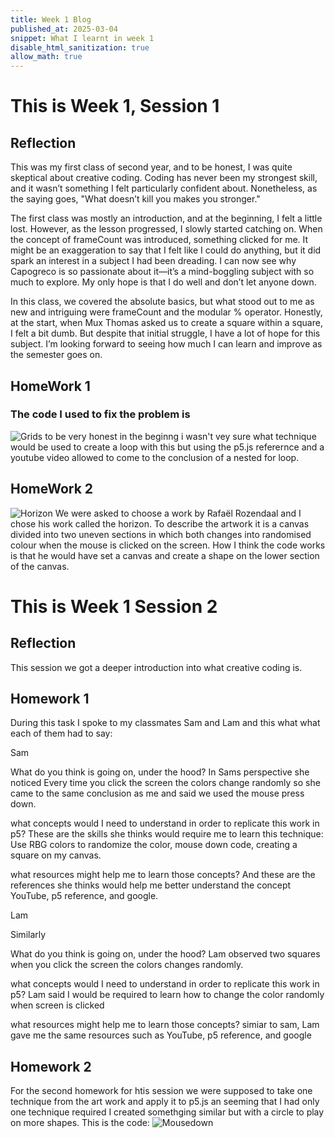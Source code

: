 ```yaml
---
title: Week 1 Blog
published_at: 2025-03-04
snippet: What I learnt in week 1
disable_html_sanitization: true
allow_math: true
---
```


# This is Week 1, Session 1

## Reflection

This was my first class of second year, and to be honest, I was quite skeptical about creative coding. Coding has never been my strongest skill, and it wasn’t something I felt particularly confident about. Nonetheless, as the saying goes, "What doesn’t kill you makes you stronger."

The first class was mostly an introduction, and at the beginning, I felt a little lost. However, as the lesson progressed, I slowly started catching on. When the concept of frameCount was introduced, something clicked for me. It might be an exaggeration to say that I felt like I could do anything, but it did spark an interest in a subject I had been dreading. I can now see why Capogreco is so passionate about it—it’s a mind-boggling subject with so much to explore. My only hope is that I do well and don’t let anyone down.

In this class, we covered the absolute basics, but what stood out to me as new and intriguing were frameCount and the modular % operator. Honestly, at the start, when Mux Thomas asked us to create a square within a square, I felt a bit dumb. But despite that initial struggle, I have a lot of hope for this subject. I’m looking forward to seeing how much I can learn and improve as the semester goes on.

## HomeWork 1

### The code I used to fix the problem is

![Grids](homework1.png)
to be very honest in the beginng i wasn't vey sure what technique would be used to create a loop with this but using the p5.js referernce and a youtube video allowed to come to the conclusion of a nested for loop.

## HomeWork 2

![Horizon](horizon.png)
We were asked to choose a work by Rafaël Rozendaal and I chose his work called the horizon. To describe the artwork it is a canvas divided into two uneven sections in which both changes into randomised colour when the mouse is clicked on the screen. How I think the code works is that he would have set a canvas and create a shape on the lower section of the canvas.

# This is Week 1 Session 2

## Reflection

This session we got a deeper introduction into what creative coding is.

## Homework 1

During this task I spoke to my classmates Sam and Lam and this what what each of them had to say:

Sam

What do you think is going on, under the hood? In Sams perspective she noticed Every time you click the screen the colors change randomly so she came to the same conclusion as me and said we used the mouse press down.

what concepts would I need to understand in order to replicate this work in p5? These are the skills she thinks would require me to learn this technique: Use RBG colors to randomize the color, mouse down code, creating a square on my canvas.

what resources might help me to learn those concepts? And these are the references she thinks would help me better understand the concept YouTube, p5 reference, and google.

Lam

Similarly

What do you think is going on, under the hood? Lam observed two squares when you click the screen the colors changes randomly.

what concepts would I need to understand in order to replicate this work in p5? Lam said I would be required to learn how to change the color randomly when screen is clicked

what resources might help me to learn those concepts? simiar to sam, Lam gave me the same resources such as YouTube, p5 reference, and google

## Homework 2

For the second homework for htis session we were supposed to take one technique from the art work and apply it to p5.js an seeming that I had only one technique required I created somethging similar but with a circle to play on more shapes. This is the code:
![Mousedown](homework2.png)
